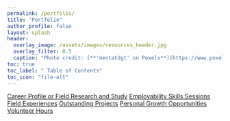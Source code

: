 ```yaml
---
permalink: /portfolio/
title: "Portfolio"
author_profile: false
layout: splash
header:
  overlay_image: /assets/images/resources_header.jpg 
  overlay_filter: 0.5
  caption: "Photo credit: [**'mentatdgt' on Pexels**](https://www.pexels.com/photo/white-wooden-bookshelves-1319855/)"
toc: true
toc_label: " Table of Contents"
toc_icon: "file-alt"
---
```


<a href="/portfolio/career-profile-or-field-research-and-study/" class="btn btn--inverse btn--x-large">Career Profile or Field Research and Study</a>
<a href="/portfolio/employability-skills-sessions/" class="btn btn--inverse btn--x-large">Employability Skills Sessions</a>
<a href="/portfolio/field-experiences/" class="btn btn--inverse btn--x-large">Field Experiences</a>
<a href="/portfolio/outstanding-projects/" class="btn btn--inverse btn--x-large">Outstanding Projects</a>
<a href="/portfolio/personal-growth-opportunities/" class="btn btn--inverse btn--x-large">Personal Growth Opportunities</a>
<a href="/portfolio/volunteer-hours/" class="btn btn--inverse btn--x-large">Volunteer Hours</a>
